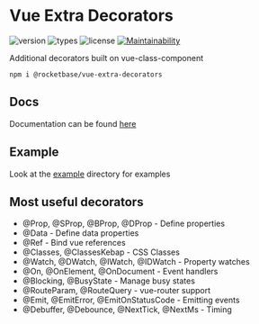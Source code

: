 # Vue Extra Decorators

![version](https://img.shields.io/npm/v/@rocketbase/vue-extra-decorators)
![types](https://img.shields.io/npm/types/@rocketbase/vue-extra-decorators)
![license](https://img.shields.io/npm/l/@rocketbase/vue-extra-decorators)
[![Maintainability](https://api.codeclimate.com/v1/badges/5810e146d79c7ae3366a/maintainability)](https://codeclimate.com/github/rocketbase-io/vue-extra-decorators/maintainability)

Additional decorators built on vue-class-component

```shell script
npm i @rocketbase/vue-extra-decorators
```

## Docs
Documentation can be found [here](https://rocketbase-io.github.io/vue-extra-decorators/globals.html)

## Example
Look at the [example](example) directory for examples

## Most useful decorators

* @Prop, @SProp, @BProp, @DProp - Define properties
* @Data - Define data properties
* @Ref - Bind vue references
* @Classes, @ClassesKebap - CSS Classes
* @Watch, @DWatch, @IWatch, @IDWatch - Property watches
* @On, @OnElement, @OnDocument - Event handlers
* @Blocking, @BusyState - Manage busy states
* @RouteParam, @RouteQuery - vue-router support
* @Emit, @EmitError, @EmitOnStatusCode - Emitting events
* @Debuffer, @Debounce, @NextTick, @NextMs - Timing
